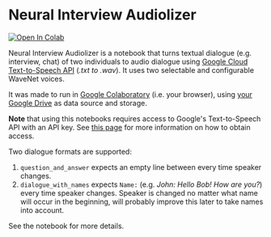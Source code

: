 # Neural Interview Audiolizer

[![Open In Colab](https://colab.research.google.com/assets/colab-badge.svg)](https://colab.research.google.com/github/olaviinha/NeuralInterviewAudiolizer/blob/main/NeuralInterviewAudiolizer.ipynb)

Neural Interview Audiolizer is a notebook that turns textual dialogue (e.g. interview, chat) of two individuals to audio dialogue using [Google Cloud Text-to-Speech API](https://cloud.google.com/text-to-speech) (_.txt to .wav_). It uses two selectable and configurable WaveNet voices.

It was made to run in [Google Colaboratory](https://colab.research.google.com/) (i.e. your browser), using [your Google Drive](https://drive.google.com/drive/my-drive) as data source and storage.

**Note** that using this notebooks requires access to Google's Text-to-Speech API with an API key. See [this page](https://cloud.google.com/text-to-speech/docs/quickstart-client-libraries#before-you-begin) for more information on how to obtain access.

Two dialogue formats are supported:
1) `question_and_answer` expects an empty line between every time speaker changes.
2) `dialogue_with_names` expects `Name:` (e.g. _John: Hello Bob! How are you?_) every time speaker changes. Speaker is changed no matter what name will occur in the beginning, will probably improve this later to take names into account.

See the notebook for more details.

